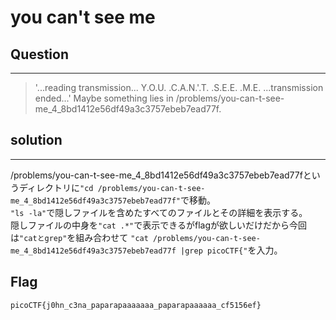 # you can't see me

## Question
*****
> '...reading transmission... Y.O.U. .C.A.N.'.T. .S.E.E. .M.E. ...transmission ended...' Maybe something lies in                    /problems/you-can-t-see-me_4_8bd1412e56df49a3c3757ebeb7ead77f. 

## solution
*****
/problems/you-can-t-see-me_4_8bd1412e56df49a3c3757ebeb7ead77fというディレクトリに`"cd /problems/you-can-t-see-me_4_8bd1412e56df49a3c3757ebeb7ead77f"`で移動。  
`"ls -la"`で隠しファイルを含めたすべてのファイルとその詳細を表示する。  
隠しファイルの中身を`"cat .*"`で表示できるがflagが欲しいだけだから今回は`"catとgrep"`を組み合わせて
`"cat /problems/you-can-t-see-me_4_8bd1412e56df49a3c3757ebeb7ead77f |grep picoCTF{"`を入力。  

## Flag

`picoCTF{j0hn_c3na_paparapaaaaaaa_paparapaaaaaa_cf5156ef}`


